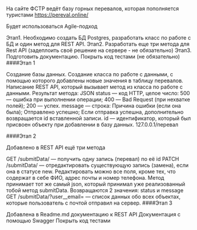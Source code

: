На сайте ФСТР ведёт базу горных перевалов, которая пополняется туристами
https://pereval.online/

Будет использоваться Agile-подход

Этап1. Необходимо создать БД Postgres, разработать класс по работе с БД и один метод для REST API.
Этап2. Разработать еще три метода для Rest API (задеплоить своё решение на сервере - не обязательно)
Этап3. Подготовить документацию. Покрыть код тестами (не обязательно)
####Этап 1

Создание базы данных.
Создание класса по работе с данными, с помощью которого добавлены новые значения в таблицу перевалов.
Написание REST API, который вызывает метод из класса по работе с данными.
Результат метода: JSON
status — код HTTP, целое число: 500 — ошибка при выполнении операции; 400 — Bad Request (при нехватке полей); 200 — успех.
message — строка: Причина ошибки (если она была); Отправлено успешно; Если отправка успешна, дополнительно возвращается id вставленной записи.
id — идентификатор, который был присвоен объекту при добавлении в базу данных.
127.0.0.1/перевал

####Этап 2

Добавлено в REST API ещё три метода

GET /submitData/ — получить одну запись (перевал) по её id
PATCH /submitData/ — отредактировать существующую запись (замена), если она в статусе new. Редактировать можно все поля, кроме тех, что содержат в себе ФИО, адрес почты и номер телефона. Метод принимает тот же самый json, который принимал уже реализованный тобой метод submitData. Возвращаются 2 значения: status и message
GET /submitData/?user__email= — список данных обо всех объектах, которые пользователь с почтой отправил на сервер.
####Этап 3

Добавлена в Readme.md документацию к REST API
Документация с помощью Swagger
Покрыть код тестами

